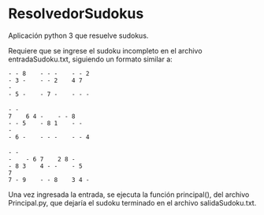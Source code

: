 # ResolvedorSudokus
Aplicación python 3 que resuelve sudokus.

Requiere que se ingrese el sudoku incompleto en el archivo entradaSudoku.txt, siguiendo un formato similar a:

<code>- - 8&nbsp;&nbsp;&nbsp;&nbsp;- - -&nbsp;&nbsp;&nbsp;&nbsp;- - 2</code><br/>
<code>- 3 -&nbsp;&nbsp;&nbsp;&nbsp;- - 2&nbsp;&nbsp;&nbsp;&nbsp;4 7 -</code><br/>
<code>- 5 -&nbsp;&nbsp;&nbsp;&nbsp;- 7 -&nbsp;&nbsp;&nbsp;&nbsp;- - -</code><br/>
<br/>
<code>- - 7&nbsp;&nbsp;&nbsp;&nbsp;6 4 -&nbsp;&nbsp;&nbsp;&nbsp;- - 8</code><br/>
<code>- - 5&nbsp;&nbsp;&nbsp;&nbsp;- 8 1&nbsp;&nbsp;&nbsp;&nbsp;- - -</code><br/>
<code>- 6 -&nbsp;&nbsp;&nbsp;&nbsp;- - -&nbsp;&nbsp;&nbsp;&nbsp;- - 4</code><br/>
<br/>
<code>- - -&nbsp;&nbsp;&nbsp;&nbsp;- 6 7&nbsp;&nbsp;&nbsp;&nbsp;2 8 -</code><br/>
<code>- 8 3&nbsp;&nbsp;&nbsp;&nbsp;4 - -&nbsp;&nbsp;&nbsp;&nbsp;- 5 7</code><br/>
<code>7 - 9&nbsp;&nbsp;&nbsp;&nbsp;- - 8&nbsp;&nbsp;&nbsp;&nbsp;3 4 -</code><br/>
 
 Una vez ingresada la entrada, se ejecuta la función principal(), del archivo Principal.py, que dejaría el sudoku terminado en el archivo salidaSudoku.txt.
